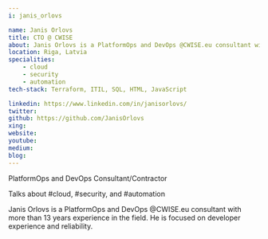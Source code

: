 ```yaml
---
i: janis_orlovs

name: Janis Orlovs
title: CTO @ CWISE
about: Janis Orlovs is a PlatformOps and DevOps @CWISE.eu consultant with more than 13 years experience in the field. 
location: Riga, Latvia
specialities:
    - cloud
    - security
    - automation
tech-stack: Terraform, ITIL, SQL, HTML, JavaScript

linkedin: https://www.linkedin.com/in/janisorlovs/
twitter: 
github: https://github.com/JanisOrlovs
xing: 
website: 
youtube: 
medium: 
blog: 
---
```


PlatformOps and DevOps Consultant/Contractor

Talks about #cloud, #security, and #automation



Janis Orlovs is a PlatformOps and DevOps @CWISE.eu consultant with more than 13 years experience in the field. He is focused on developer experience and reliability. 
